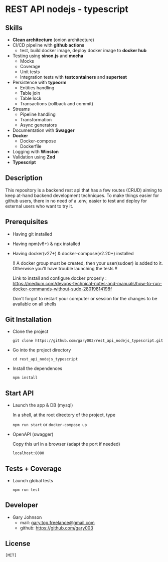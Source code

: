 # REST API nodejs - typescript

## Skills

- **Clean architecture** (onion architecture)
- CI/CD pipeline with **github actions**
  - test, build docker image, deploy docker image to **docker hub**
- Testing using **sinon.js** and **mocha**
  - Mocks
  - Coverage
  - Unit tests
  - Integration tests with **testcontainers** and **supertest**
- Persistence with **typeorm**
  - Entities handling
  - Table join
  - Table lock
  - Transactions (rollback and commit)
- Streams
  - Pipeline handling
  - Transformation
  - Async generators
- Documentation with **Swagger**
- **Docker**
  - Docker-compose
  - Dockerfile
- Logging with **Winston**
- Validation using **Zod**
- **Typescript**

## Description

This repository is a backend rest api that has a few routes (CRUD) aiming to keep at-hand backend development techniques.
To make things easier for github users, there in no need of a .env, easier to test and deploy for external users who want to try it.

## Prerequisites

- Having git installed

- Having npm(v6+) & npx installed

- Having docker(v27+) & docker-compose(v2.20+) installed

  !! A docker group must be created, then your user(sudoer) is added to it.
  Otherwise you'll have trouble launching the tests !!

  Link to install and configure docker properly : https://medium.com/devops-technical-notes-and-manuals/how-to-run-docker-commands-without-sudo-28019814198f

  Don't forgot to restart your computer or session for the changes to be available on all shells

## Git Installation

- Clone the project

  `git clone https://github.com/gary003/rest_api_nodejs_typescript.git`

- Go into the project directory

  `cd rest_api_nodejs_typescript`

- Install the dependences

  `npm install`

## Start API

- Launch the app & DB (mysql)

  In a shell, at the root directory of the project, type

  `npm run start` or `docker-compose up`

- OpenAPI (swagger)

  Copy this url in a browser (adapt the port if needed)

  `localhost:8080`

## Tests + Coverage

- Launch global tests

  `npm run test`

## Developer

- Gary Johnson
  - mail: gary.top.freelance@gmail.com
  - github: https://github.com/gary003

## License

    [MIT]
